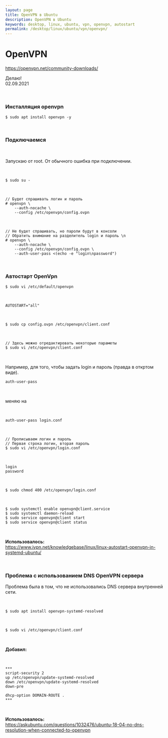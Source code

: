 ```yaml
---
layout: page
title: OpenVPN в Ubuntu
description: OpenVPN в Ubuntu
keywords: desktop, linux, ubuntu, vpn, openvpn, autostart
permalink: /desktop/linux/ubuntu/vpn/openvpn/
---
```


# OpenVPN

https://openvpn.net/community-downloads/

Делаю!  
02.09.2021

<br/>

### Инсталляция openvpn

    $ sudo apt install openvpn -y

<!--

<br/>

### Способ 2 [Недоделано]

    $ cd ~/tmp/
    $ wget https://swupdate.openvpn.org/community/releases/openvpn-2.5.3.tar.gz

    $ tar -zxvf openvpn-2.5.3.tar.gz
    $ cd openvpn-2.5.3/

Хз, что дальше.

Наверное, configure, make, make install

Пока не очень актуально. Буду юзать, что лежит в стандартных пакетах. Лень!

-->

<br/>

### Подключаемся

<br/>

Запускаю от root. От обычного ошибка при подключении.

<br/>

    $ sudo su -

<br/>

    // Будет спрашивать логин и пароль
    # openvpn \
        --auth-nocache \
        --config /etc/openvpn/config.ovpn

<br/>

    // Не будет спрашивать, но пароли будут в консоли
    // Обратить внимание на разделитель login и пароль \n
    # openvpn \
        --auth-nocache \
        --config /etc/openvpn/config.ovpn \
        --auth-user-pass <(echo -e "login\npassword")

<br/>

### Автостарт OpenVpn

    $ sudo vi /etc/default/openvpn

<br/>

```
AUTOSTART="all"
```

<br/>

    $ sudo cp config.ovpn /etc/openvpn/client.conf

<br/>

    // Здесь можно отредактировать некоторые параметы
    $ sudo vi /etc/openvpn/client.conf

<br/>

Например, для того, чтобы задать login и пароль (правда в откртом виде).

```
auth-user-pass
```

<br/>

меняю на

<br/>

```
auth-user-pass login.conf
```

<br/>

    // Прописываем логин и пароль
    // Первая строка логин, вторая пароль
    $ sudo vi /etc/openvpn/login.conf

<br/>

```
login
password
```

<br/>

    $ sudo chmod 400 /etc/openvpn/login.conf

<br/>

    $ sudo systemctl enable openvpn@client.service
    $ sudo systemctl daemon-reload
    $ sudo service openvpn@client start
    $ sudo service openvpn@client status

<br/>

**Использовалось:**  
https://www.ivpn.net/knowledgebase/linux/linux-autostart-openvpn-in-systemd-ubuntu/

<br/>

### Проблема с использованием DNS OpenVPN сервера

Проблема была в том, что не использовались DNS сервера внутренней сети.

<br/>

    $ sudo apt install openvpn-systemd-resolved

<br/>

    $ sudo vi /etc/openvpn/client.conf

<br/>

**Добавил:**

<br/>

```
***
script-security 2
up /etc/openvpn/update-systemd-resolved
down /etc/openvpn/update-systemd-resolved
down-pre

dhcp-option DOMAIN-ROUTE .
***
```

<br/>

**Использовалось:**  
https://askubuntu.com/questions/1032476/ubuntu-18-04-no-dns-resolution-when-connected-to-openvpn
